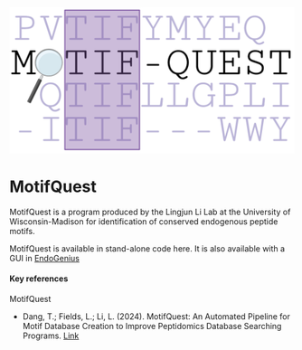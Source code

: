 <div align="center">
<img src="https://github.com/lingjunli-research/MotifQuest/blob/main/TOC.png">
</div>

# MotifQuest

MotifQuest is a program produced by the Lingjun Li Lab at the University of Wisconsin-Madison for identification of conserved endogenous peptide motifs.

MotifQuest is available in stand-alone code here. It is also available with a GUI in [EndoGenius]([https://pubs.acs.org/doi/full/10.1021/acs.jproteome.3c00758]([[https://pubs.acs.org/doi/10.1021/jasms.4c00192](https://github.com/lingjunli-research/EndoGenius-v2.0/blob/main/README.md)](https://github.com/lingjunli-research/EndoGenius-v2.0/blob/main/README.md)))


#### Key references

MotifQuest
* Dang, T.; Fields, L.; Li, L. (2024). MotifQuest: An Automated Pipeline for Motif Database Creation to Improve Peptidomics Database Searching Programs. [Link]([https://pubs.acs.org/doi/full/10.1021/acs.jproteome.3c00758](https://pubs.acs.org/doi/10.1021/jasms.4c00192))
